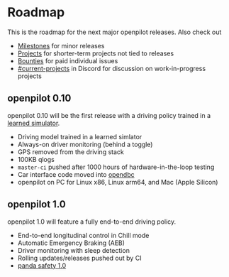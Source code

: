# Roadmap

This is the roadmap for the next major openpilot releases. Also check out

* [Milestones](https://github.com/commaai/openpilot/milestones) for minor releases
* [Projects](https://github.com/commaai/openpilot/projects?query=is%3Aopen) for shorter-term projects not tied to releases
* [Bounties](https://comma.ai/bounties) for paid individual issues
* [#current-projects](https://discord.com/channels/469524606043160576/1249579909739708446) in Discord for discussion on work-in-progress projects

## openpilot 0.10

openpilot 0.10 will be the first release with a driving policy trained in
a [learned simulator](https://youtu.be/EqQNZXqzFSI).

* Driving model trained in a learned simlator
* Always-on driver monitoring (behind a toggle)
* GPS removed from the driving stack
* 100KB qlogs
* `master-ci` pushed after 1000 hours of hardware-in-the-loop testing
* Car interface code moved into [opendbc](https://github.com/commaai/opendbc)
* openpilot on PC for Linux x86, Linux arm64, and Mac (Apple Silicon)

## openpilot 1.0

openpilot 1.0 will feature a fully end-to-end driving policy.

* End-to-end longitudinal control in Chill mode
* Automatic Emergency Braking (AEB)
* Driver monitoring with sleep detection
* Rolling updates/releases pushed out by CI
* [panda safety 1.0](https://github.com/orgs/commaai/projects/27)
